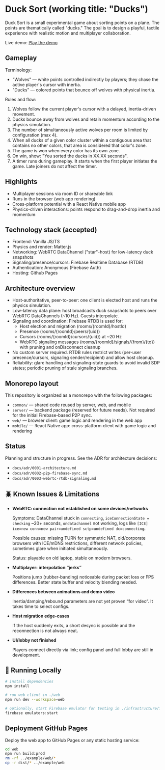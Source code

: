 # Duck Sort (working title: "Ducks")

Duck Sort is a small experimental game about sorting points on a plane. The points are thematically called "ducks." The goal is to design a playful, tactile experience with realistic motion and multiplayer collaboration.

Live demo: [Play the demo](https://vladshyrokyi.github.io/duck-sort/example/web)

## Gameplay

Terminology:
- "Wolves" — white points controlled indirectly by players; they chase the active player's cursor with inertia.
- "Ducks" — colored points that bounce off wolves with physical inertia.

Rules and flow:
1. Wolves follow the current player's cursor with a delayed, inertia-driven movement.
2. Ducks bounce away from wolves and retain momentum according to the physics simulation.
3. The number of simultaneously active wolves per room is limited by configuration (max 4).
4. When all ducks of a given color cluster within a contiguous area that contains no other colors, that area is considered that color's zone.
5. The game is won when every color has its own zone.
6. On win, show: "You sorted the ducks in XX.XX seconds".
7. A timer runs during gameplay. It starts when the first player initiates the game. Late joiners do not affect the timer.

## Highlights

- Multiplayer sessions via room ID or shareable link
- Runs in the browser (web app rendering)
- Cross-platform potential with a React Native mobile app
- Physics-driven interactions: points respond to drag-and-drop inertia and momentum

## Technology stack (accepted)

- Frontend: Vanilla JS/TS
- Physics and render: Matter.js
- Networking: WebRTC DataChannel ("star"-host) for low-latency duck snapshots
- Signaling/presence/cursors: Firebase Realtime Database (RTDB)
- Authentication: Anonymous (Firebase Auth)
- Hosting: Github Pages

## Architecture overview

- Host-authoritative, peer-to-peer: one client is elected host and runs the physics simulation.
- Low-latency data plane: host broadcasts duck snapshots to peers over WebRTC DataChannels (~10 Hz). Guests interpolate.
- Signaling and coordination: Firebase RTDB is used for:
	- Host election and migration (rooms/{roomId}/hostId)
	- Presence (rooms/{roomId}/peers/{uid})
	- Cursors (rooms/{roomId}/cursors/{uid}) at ~20 Hz
	- WebRTC signaling messages (rooms/{roomId}/signals/{from}/{to}) with pruning and onDisconnect cleanup
- No custom server required. RTDB rules restrict writes (per-user presence/cursors, signaling sender/recipient) and allow host cleanup.
- Reliability: glare handling and signaling-state guards to avoid invalid SDP states; periodic pruning of stale signaling branches.

## Monorepo layout

This repository is organized as a monorepo with the following packages:

- `common/` — shared code reused by server, web, and mobile
- `server/` — backend package (reserved for future needs). Not required for the initial Firebase-based P2P sync.
- `web/` — browser client: game logic and rendering in the web app
- `mobile/` — React Native app: cross-platform client with game logic and rendering

## Status

Planning and structure in progress. See the ADR for architecture decisions:

- `docs/adr/0001-architecture.md`
- `docs/adr/0002-p2p-firebase-sync.md`
- `docs/adr/0003-webrtc-rtdb-signaling.md`

## 🪲 Known Issues & Limitations

- **WebRTC: connection not established on some devices/networks**

  Symptoms: DataChannel stuck in `connecting`, `iceConnectionState = checking` ~20+ seconds, `ondatachannel` not working, logs like `[ICE] ice=new conn=new pair=undefined sctp=undefined dc=connecting`.

  Possible causes: missing TURN for symmetric NAT, old/corporate browsers with ICE/mDNS restrictions, different network policies, sometimes glare when initiated simultaneously.

  Status: playable on old laptop, stable on modern browsers.

- **Multiplayer: interpolation “jerks”**

  Positions jump (rubber-banding) noticeable during packet loss or FPS differences. Better state buffer and velocity blending needed.

- **Differences between animations and demo video**

  Inertia/damping/rebound parameters are not yet proven “for video”. It takes time to select configs.

- **Host migration edge-cases**

  If the host suddenly exits, a short desync is possible and the reconnection is not always neat.

- **UI/lobby not finished**

  Players connect directly via link; config panel and full lobby are still in development.

## 🚀 Running Locally
```bash
# install dependencies
npm install

# run web client in ./web
npm run dev --workspace=web

# optionally, start Firebase emulator for testing in ./infrastructure/firebase
firebase emulators:start
```

## Deployment GitHub Pages

Deploy the web app to GitHub Pages or any static hosting service:

```bash
cd web
npm run build:prod
rm -rf ../example/web/*
cp -r dist/* ../example/web
```